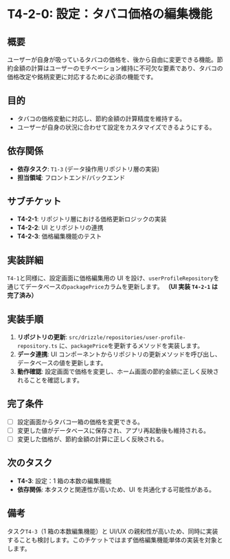 # T4-2-0: 設定：タバコ価格の編集機能

## 概要

ユーザーが自身が吸っているタバコの価格を、後から自由に変更できる機能。節約金額の計算はユーザーのモチベーション維持に不可欠な要素であり、タバコの価格改定や銘柄変更に対応するために必須の機能です。

## 目的

- タバコの価格変動に対応し、節約金額の計算精度を維持する。
- ユーザーが自身の状況に合わせて設定をカスタマイズできるようにする。

## 依存関係

- **依存タスク**: `T1-3` (データ操作用リポジトリ層の実装)
- **担当領域**: フロントエンド/バックエンド

## サブチケット

- **T4-2-1**: リポジトリ層における価格更新ロジックの実装
- **T4-2-2**: UI とリポジトリの連携
- **T4-2-3**: 価格編集機能のテスト

## 実装詳細

`T4-1`と同様に、設定画面に価格編集用の UI を設け、`userProfileRepository`を通じてデータベースの`packagePrice`カラムを更新します。
**（UI 実装 `T4-2-1` は完了済み）**

## 実装手順

1. **リポジトリの更新**: `src/drizzle/repositories/user-profile-repository.ts` に、`packagePrice`を更新するメソッドを実装します。
2. **データ連携**: UI コンポーネントからリポジトリの更新メソッドを呼び出し、データベースの値を更新します。
3. **動作確認**: 設定画面で価格を変更し、ホーム画面の節約金額に正しく反映されることを確認します。

## 完了条件

- [ ] 設定画面からタバコ一箱の価格を変更できる。
- [ ] 変更した値がデータベースに保存され、アプリ再起動後も維持される。
- [ ] 変更した価格が、節約金額の計算に正しく反映される。

## 次のタスク

- **T4-3**: 設定：1 箱の本数の編集機能
- **依存関係**: 本タスクと関連性が高いため、UI を共通化する可能性がある。

## 備考

タスク`T4-3`（1 箱の本数編集機能）と UI/UX の親和性が高いため、同時に実装することも検討します。このチケットではまず価格編集機能単体の実装を対象とします。
